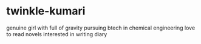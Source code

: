 # twinkle-kumari
genuine girl
with full of gravity
pursuing btech in chemical engineering
love to read novels
interested in writing diary
